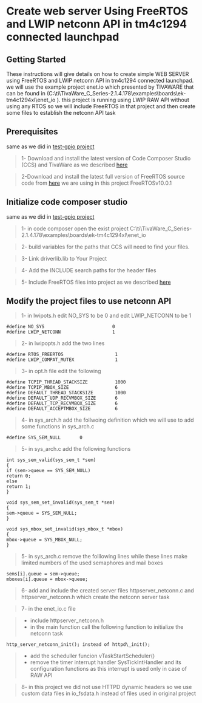 # Create  web server Using FreeRTOS and LWIP netconn API in tm4c1294 connected launchpad 



## Getting Started

These instructions will give details on how to create simple WEB SERVER using FreeRTOS and LWIP netconn API in tm4c1294 connected launchpad. we will use the example project enet.io which presented by TIVAWARE that can be found in (C:\ti\TivaWare_C_Series-2.1.4.178\examples\boards\ek-tm4c1294xl\enet_io ). this project is running using LWIP RAW API without using any RTOS so we will include FreeRTOS in that project and then create some files to establish the netconn API task  

## Prerequisites
same as we did in [test-gpio project](https://github.com/ahosny333/test-gpio)
> 1- Download and install the latest version of Code Composer Studio (CCS) and TivaWare as we described [here](https://github.com/ahosny333/test-gpio/blob/master/README.md)
 
> 2-Download and install the latest full version of FreeRTOS source code from [here](https://www.freertos.org/a00104.html)
 we are using in this project FreeRTOSv10.0.1



## Initialize code composer studio
same as we did in [test-gpio project](https://github.com/ahosny333/test-gpio)
> 1- in code composer open the exist project C:\ti\TivaWare_C_Series-2.1.4.178\examples\boards\ek-tm4c1294xl\enet_io 
 
> 2- build variables for the paths that CCS will need to find your files.

> 3- Link driverlib.lib to Your Project

> 4- Add the INCLUDE search paths for the header files

> 5- Include FreeRTOS files into project as we described [here](https://github.com/ahosny333/free_RTOS_template_for_tm4c1294)

## Modify the project files to use netconn API 

> 1- in lwipots.h edit NO_SYS to be 0 and edit LWIP_NETCONN to be 1

	#define NO_SYS                         0
	#define LWIP_NETCONN                   1 

> 2- in lwipopts.h add the two lines 

	#define RTOS_FREERTOS					1
	#define LWIP_COMPAT_MUTEX               1


> 3- in opt.h file edit the following 

	#define TCPIP_THREAD_STACKSIZE          1000
	#define TCPIP_MBOX_SIZE                 6
	#define DEFAULT_THREAD_STACKSIZE        1000
	#define DEFAULT_UDP_RECVMBOX_SIZE       6
	#define DEFAULT_TCP_RECVMBOX_SIZE       6
	#define DEFAULT_ACCEPTMBOX_SIZE         6

> 4- in sys_arch.h add the follwoing definition which we will use to add some functions in sys_arch.c
	
	#define SYS_SEM_NULL       0
	
> 5- in sys_arch.c add the following functions

	int sys_sem_valid(sys_sem_t *sem)
	{
	if (sem->queue == SYS_SEM_NULL)
    return 0;
	else
    return 1;
	}

	void sys_sem_set_invalid(sys_sem_t *sem)
	{
	sem->queue = SYS_SEM_NULL;
	}
	
	void sys_mbox_set_invalid(sys_mbox_t *mbox)
	{
	mbox->queue = SYS_MBOX_NULL;
	}

> 5- in sys_arch.c remove the folllowing lines while these lines make limited numbers of the used semaphores and mail boxes

	sems[i].queue = sem->queue;
    mboxes[i].queue = mbox->queue;

> 6- add and include the created server files httpserver\_netconn.c and httpserver\_netconn.h which create the netconn server task   

> 7- in the enet_io.c file 

  > * include httpserver_netconn.h
  > * in the main function call the following function to initialize the netconn task
  
	http_server_netconn_init(); instead of httpd\_init();
	
  > * add the scheduller funcion vTaskStartScheduler()
  > * remove the timer interrupt handler SysTickIntHandler and its configuration functions as this interrupt is used only in case of RAW API 
	
> 8- in this project we did not use HTTPD dynamic headers so we use custom data files in io_fsdata.h instead of files used in original project 



